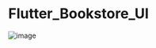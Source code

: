# Flutter_Bookstore_UI

![image](https://user-images.githubusercontent.com/63984422/182478477-21599981-4b0a-41cc-8321-744abac0a8cb.png)
